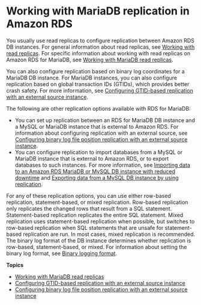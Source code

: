 # Working with MariaDB replication in Amazon RDS<a name="USER_MariaDB.Replication"></a>

You usually use read replicas to configure replication between Amazon RDS DB instances\. For general information about read replicas, see [Working with read replicas](USER_ReadRepl.md)\. For specific information about working with read replicas on Amazon RDS for MariaDB, see [Working with MariaDB read replicas](USER_MariaDB.Replication.ReadReplicas.md)\. 

You can also configure replication based on binary log coordinates for a MariaDB DB instance\. For MariaDB instances, you can also configure replication based on global transaction IDs \(GTIDs\), which provides better crash safety\. For more information, see [Configuring GTID\-based replication with an external source instance](MariaDB.Procedural.Replication.GTID.md)\. 

The following are other replication options available with RDS for MariaDB:
+ You can set up replication between an RDS for MariaDB DB instance and a MySQL or MariaDB instance that is external to Amazon RDS\. For information about configuring replication with an external source, see [Configuring binary log file position replication with an external source instance](MySQL.Procedural.Importing.External.ReplMariaDB.md)\.
+ You can configure replication to import databases from a MySQL or MariaDB instance that is external to Amazon RDS, or to export databases to such instances\. For more information, see [Importing data to an Amazon RDS MariaDB or MySQL DB instance with reduced downtime](MySQL.Procedural.Importing.NonRDSReplMariaDB.md) and [Exporting data from a MySQL DB instance by using replication](MySQL.Procedural.Exporting.NonRDSRepl.md)\.

For any of these replication options, you can use either row\-based replication, statement\-based, or mixed replication\. Row\-based replication only replicates the changed rows that result from a SQL statement\. Statement\-based replication replicates the entire SQL statement\. Mixed replication uses statement\-based replication when possible, but switches to row\-based replication when SQL statements that are unsafe for statement\-based replication are run\. In most cases, mixed replication is recommended\. The binary log format of the DB instance determines whether replication is row\-based, statement\-based, or mixed\. For information about setting the binary log format, see [Binary logging format](USER_LogAccess.Concepts.MariaDB.md#USER_LogAccess.MariaDB.BinaryFormat)\.

**Topics**
+ [Working with MariaDB read replicas](USER_MariaDB.Replication.ReadReplicas.md)
+ [Configuring GTID\-based replication with an external source instance](MariaDB.Procedural.Replication.GTID.md)
+ [Configuring binary log file position replication with an external source instance](MySQL.Procedural.Importing.External.ReplMariaDB.md)